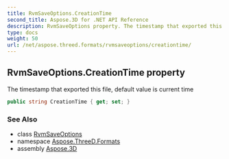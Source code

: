 ```yaml
---
title: RvmSaveOptions.CreationTime
second_title: Aspose.3D for .NET API Reference
description: RvmSaveOptions property. The timestamp that exported this file default value is current time
type: docs
weight: 50
url: /net/aspose.threed.formats/rvmsaveoptions/creationtime/
---
```

## RvmSaveOptions.CreationTime property

The timestamp that exported this file, default value is current time

```csharp
public string CreationTime { get; set; }
```

### See Also

* class [RvmSaveOptions](../)
* namespace [Aspose.ThreeD.Formats](../../rvmsaveoptions/)
* assembly [Aspose.3D](../../../)


